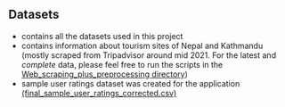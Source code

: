 ## Datasets

* contains all the datasets used in this project
* contains information about tourism sites of Nepal and Kathmandu (mostly scraped from Tripadvisor around mid 2021. For the latest and *complete* data, please feel free to run the scripts in the [Web_scraping_plus_preprocessing directory](https://github.com/Major-KNRS/smart_tourist_guide/tree/main/Web_scraping_plus_preprocessing)) 
* sample user ratings dataset was created for the application     [(final_sample_user_ratings_corrected.csv)](https://github.com/Major-KNRS/smart_tourist_guide/blob/main/Datasets/final_sample_user_ratings_corrected.csv)
    

